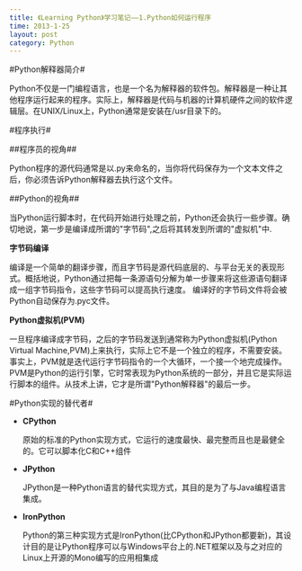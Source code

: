 ```yaml
---
title: 《Learning Python》学习笔记——1.Python如何运行程序
time: 2013-1-25
layout: post
category: Python
---
```



#Python解释器简介#

Python不仅是一门编程语言，也是一个名为解释器的软件包。解释器是一种让其他程序运行起来的程序。实际上，解释器是代码与机器的计算机硬件之间的软件逻辑层。在UNIX/Linux上，Python通常是安装在/usr目录下的。

#程序执行#

##程序员的视角##

Python程序的源代码通常是以.py来命名的，当你将代码保存为一个文本文件之后，你必须告诉Python解释器去执行这个文件。

##Python的视角##

当Python运行脚本时，在代码开始进行处理之前，Python还会执行一些步骤。确切地说，第一步是编译成所谓的"字节码",之后将其转发到所谓的"虚拟机"中.

**字节码编译**

编译是一个简单的翻译步骤，而且字节码是源代码底层的、与平台无关的表现形式。概括地说，Python通过把每一条源语句分解为单一步骤来将这些源语句翻译成一组字节码指令，这些字节码可以提高执行速度。
编译好的字节码文件将会被Python自动保存为.pyc文件。

**Python虚拟机(PVM)**

一旦程序编译成字节码，之后的字节码发送到通常称为Python虚拟机(Python Virtual Machine,PVM)上来执行，实际上它不是一个独立的程序，不需要安装。事实上，PVM就是迭代运行字节码指令的一个大循环，一个接一个地完成操作。PVM是Python的运行引擎，它时常表现为Python系统的一部分，并且它是实际运行脚本的组件。从技术上讲，它才是所谓"Python解释器"的最后一步。

#Python实现的替代者#

- **CPython**

  原始的标准的Python实现方式，它运行的速度最快、最完整而且也是最健全的。它可以脚本化C和C++组件

- **JPython**

  JPython是一种Python语言的替代实现方式，其目的是为了与Java编程语言集成。

- **IronPython**

  Python的第三种实现方式是IronPython(比CPython和JPython都要新)，其设计目的是让Python程序可以与Windows平台上的.NET框架以及与之对应的Linux上开源的Mono编写的应用相集成
